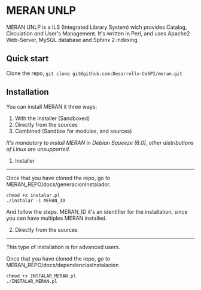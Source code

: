 MERAN UNLP
================================


MERAN UNLP is a ILS (Integrated Library System) wich provides Catalog, Circulation and User's Management.
It's written in Perl, and uses Apache2 Web-Server, MySQL database and Sphinx 2 indexing.


Quick start
-----------

Clone the repo, `git clone git@github.com:Desarrollo-CeSPI/meran.git`

Installation
------------

You can install MERAN it three ways:

1. With the Installer (Sandboxed)
2. Directly from the sources
3. Combined (Sandbox for modules, and sources)


*It's mandatory to install MERAN in Debian Squeeze (6.0), other distributions of Linux are unsupported.*


1) Installer
------------

Once that you have cloned the repo, go to MERAN_REPO/docs/generacionInstalador.

```
chmod +x instalar.pl
./instalar -i MERAN_ID
```

And follow the steps. MERAN_ID it's an identifier for the installation, since you can have multiples MERAN installed.

2) Directly from the sources
----------------------------

This type of installation is for advanced users.

Once that you have cloned the repo, go to MERAN_REPO/docs/dependenciasInstalacion

```
chmod +x INSTALAR_MERAN.pl
./INSTALAR_MERAN.pl
```
